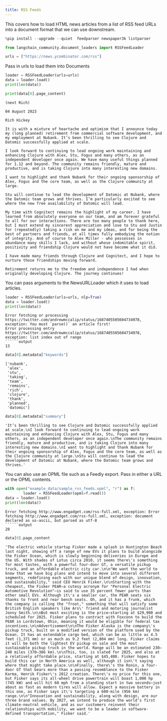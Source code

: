 ```yaml
---
title: RSS Feeds
---
```


This covers how to load HTML news articles from a list of RSS feed URLs into a document format that we can use downstream.

```python
%pip install --upgrade --quiet  feedparser newspaper3k listparser
```

```python
from langchain_community.document_loaders import RSSFeedLoader
```

```python
urls = ["https://news.ycombinator.com/rss"]
```

Pass in urls to load them into Documents

```python
loader = RSSFeedLoader(urls=urls)
data = loader.load()
print(len(data))
```

```python
print(data[0].page_content)
```

```output
(next Rich)

04 August 2023

Rich Hickey

It is with a mixture of heartache and optimism that I announce today my (long planned) retirement from commercial software development, and my employment at Nubank. It’s been thrilling to see Clojure and Datomic successfully applied at scale.

I look forward to continuing to lead ongoing work maintaining and enhancing Clojure with Alex, Stu, Fogus and many others, as an independent developer once again. We have many useful things planned for 1.12 and beyond. The community remains friendly, mature and productive, and is taking Clojure into many interesting new domains.

I want to highlight and thank Nubank for their ongoing sponsorship of Alex, Fogus and the core team, as well as the Clojure community at large.

Stu will continue to lead the development of Datomic at Nubank, where the Datomic team grows and thrives. I’m particularly excited to see where the new free availability of Datomic will lead.

My time with Cognitect remains the highlight of my career. I have learned from absolutely everyone on our team, and am forever grateful to all for our interactions. There are too many people to thank here, but I must extend my sincerest appreciation and love to Stu and Justin for (repeatedly) taking a risk on me and my ideas, and for being the best of partners and friends, at all times fully embodying the notion of integrity. And of course to Alex Miller - who possesses in abundance many skills I lack, and without whose indomitable spirit, positivity and friendship Clojure would not have become what it did.

I have made many friends through Clojure and Cognitect, and I hope to nurture those friendships moving forward.

Retirement returns me to the freedom and independence I had when originally developing Clojure. The journey continues!
```

You can pass arguments to the NewsURLLoader which it uses to load articles.

```python
loader = RSSFeedLoader(urls=urls, nlp=True)
data = loader.load()
print(len(data))
```

```output
Error fetching or processing https://twitter.com/andrewmccalip/status/1687405505604734978, exception: You must `parse()` an article first!
Error processing entry https://twitter.com/andrewmccalip/status/1687405505604734978, exception: list index out of range
``````output
13
```

```python
data[0].metadata["keywords"]
```

```output
['nubank',
 'alex',
 'stu',
 'taking',
 'team',
 'remains',
 'rich',
 'clojure',
 'thank',
 'planned',
 'datomic']
```

```python
data[0].metadata["summary"]
```

```output
'It’s been thrilling to see Clojure and Datomic successfully applied at scale.\nI look forward to continuing to lead ongoing work maintaining and enhancing Clojure with Alex, Stu, Fogus and many others, as an independent developer once again.\nThe community remains friendly, mature and productive, and is taking Clojure into many interesting new domains.\nI want to highlight and thank Nubank for their ongoing sponsorship of Alex, Fogus and the core team, as well as the Clojure community at large.\nStu will continue to lead the development of Datomic at Nubank, where the Datomic team grows and thrives.'
```

You can also use an OPML file such as a Feedly export.  Pass in either a URL or the OPML contents.

```python
with open("example_data/sample_rss_feeds.opml", "r") as f:
        loader = RSSFeedLoader(opml=f.read())
data = loader.load()
print(len(data))
```

```output
Error fetching http://www.engadget.com/rss-full.xml, exception: Error fetching http://www.engadget.com/rss-full.xml, exception: document declared as us-ascii, but parsed as utf-8
``````output
20
```

```python
data[0].page_content
```

```output
'The electric vehicle startup Fisker made a splash in Huntington Beach last night, showing off a range of new EVs it plans to build alongside the Fisker Ocean, which is slowly beginning deliveries in Europe and the US. With shades of Lotus circa 2010, it seems there\'s something for most tastes, with a powerful four-door GT, a versatile pickup truck, and an affordable electric city car.\n\n"We want the world to know that we have big plans and intend to move into several different segments, redefining each with our unique blend of design, innovation, and sustainability," said CEO Henrik Fisker.\n\nStarting with the cheapest, the Fisker PEAR—a cutesy acronym for "Personal Electric Automotive Revolution"—is said to use 35 percent fewer parts than other small EVs. Although it\'s a smaller car, the PEAR seats six thanks to front and rear bench seats. Oh, and it has a frunk, which the company is calling the "froot," something that will satisfy some British English speakers like Ars\' friend and motoring journalist Jonny Smith.\n\nBut most exciting is the price—starting at $29,900 and scheduled for 2025. Fisker plans to contract with Foxconn to build the PEAR in Lordstown, Ohio, meaning it would be eligible for federal tax incentives.\n\nAdvertisement\n\nThe Fisker Alaska is the company\'s pickup truck, built on a modified version of the platform used by the Ocean. It has an extendable cargo bed, which can be as little as 4.5 feet (1,371 mm) or as much as 9.2 feet (2,804 mm) long. Fisker claims it will be both the lightest EV pickup on sale and the most sustainable pickup truck in the world. Range will be an estimated 230–240 miles (370–386 km).\n\nThis, too, is slated for 2025, and also at a relatively affordable price, starting at $45,400. Fisker hopes to build this car in North America as well, although it isn\'t saying where that might take place.\n\nFinally, there\'s the Ronin, a four-door GT that bears more than a passing resemblance to the Fisker Karma, Henrik Fisker\'s 2012 creation. There\'s no price for this one, but Fisker says its all-wheel drive powertrain will boast 1,000 hp (745 kW) and will hit 60 mph from a standing start in two seconds—just about as fast as modern tires will allow. Expect a massive battery in this one, as Fisker says it\'s targeting a 600-mile (956 km) range.\n\n"Innovation and sustainability, along with design, are our three brand values. By 2027, we intend to produce the world’s first climate-neutral vehicle, and as our customers reinvent their relationships with mobility, we want to be a leader in software-defined transportation," Fisker said.'
```

```python

```
